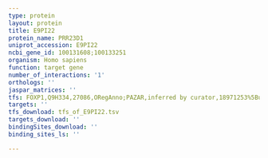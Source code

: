 ```yaml
---
type: protein
layout: protein
title: E9PI22
protein_name: PRR23D1
uniprot_accession: E9PI22
ncbi_gene_id: 100131608;100133251
organism: Homo sapiens
function: target gene
number_of_interactions: '1'
orthologs: ''
jaspar_matrices: ''
tfs: FOXP1,Q9H334,27086,ORegAnno;PAZAR,inferred by curator,18971253%5Buid%5D+OR+26578589%5Buid%5D,No
targets: ''
tfs_download: tfs_of_E9PI22.tsv
targets_download: ''
bindingSites_download: ''
binding_sites_ls: ''

---
```

